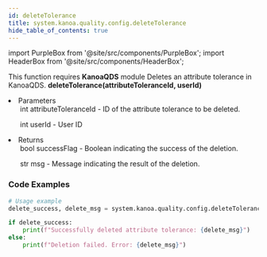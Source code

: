```yaml
---
id: deleteTolerance
title: system.kanoa.quality.config.deleteTolerance
hide_table_of_contents: true
---
```


import PurpleBox from '@site/src/components/PurpleBox';
import HeaderBox from '@site/src/components/HeaderBox';

<PurpleBox>This function requires <b>KanoaQDS</b> module</PurpleBox>
<HeaderBox header="Description">Deletes an attribute tolerance in KanoaQDS.</HeaderBox>
<HeaderBox header="Syntax">
    <b>deleteTolerance(attributeToleranceId, userId)</b>
    <li> Parameters <br />
        <ul>int attributeToleranceId - ID of the attribute tolerance to be deleted.</ul>
        <ul>int userId - User ID</ul>
    </li>
    <li> Returns <br />
        <ul>bool successFlag - Boolean indicating the success of the deletion.</ul>
        <ul>str msg - Message indicating the result of the deletion.</ul>
    </li>
</HeaderBox>

### Code Examples
```python
# Usage example
delete_success, delete_msg = system.kanoa.quality.config.deleteTolerance(attributeToleranceId=1, userId=123)

if delete_success:
    print(f"Successfully deleted attribute tolerance: {delete_msg}")
else:
    print(f"Deletion failed. Error: {delete_msg}")

